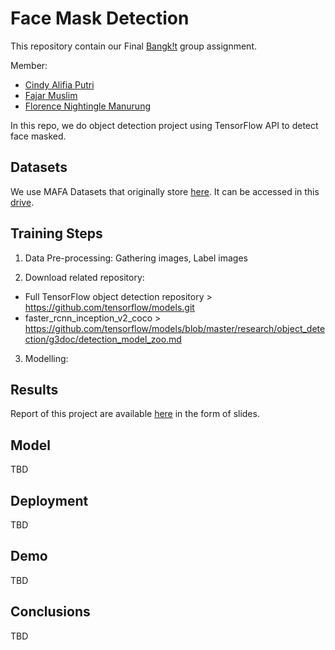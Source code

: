 # Face Mask Detection

This repository contain our Final <a href="https://events.withgoogle.com/bangkit/">Bangk!t</a> group assignment.

Member:  
* [Cindy Alifia Putri](https://github.com/Cindyalifia)
* [Fajar Muslim](https://github.com/fajarmuslim)
* [Florence Nightingle Manurung](https://github.com/florencemnrg)

In this repo, we do object detection project using TensorFlow API to detect face masked.

## Datasets
We use MAFA Datasets that originally store <a href="http://www.escience.cn/people/geshiming/mafa.html"> here</a>. It can be accessed in this <a href="https://drive.google.com/drive/folders/1nbtM1n0--iZ3VVbNGhocxbnBGhMau_OG"> drive</a>. 

## Training Steps
1. Data Pre-processing:
Gathering images,
Label images

2. Download related repository:
- Full TensorFlow object detection repository > <a href="https://github.com/tensorflow/models.git"> https://github.com/tensorflow/models.git</a>
- faster_rcnn_inception_v2_coco > <a href="https://github.com/tensorflow/models/blob/master/research/object_detection/g3doc/detection_model_zoo.md"> https://github.com/tensorflow/models/blob/master/research/object_detection/g3doc/detection_model_zoo.md</a>

3. Modelling: 

## Results
Report of this project are available <a href=""> here</a> in the form of slides.

## Model
TBD

## Deployment
TBD

## Demo
TBD

## Conclusions
TBD

